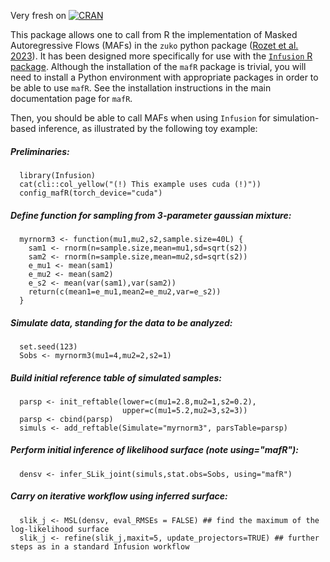 Very fresh on [![CRAN](http://www.r-pkg.org/badges/version/mafR)](https://cran.r-project.org/web/packages/mafR)

This package allows one to call from R the implementation of Masked Autoregressive Flows (MAFs) in the `zuko` python package ([Rozet et al. 2023](dx.doi.org/10.5281/zenodo.7625672)).
It has been designed more specifically for use with the [`Infusion` R package](gitlab.mbb.univ-montp2.fr/francois/Infusion).
Although the installation of the `mafR` package is trivial, you will need to install a Python environment with appropriate packages in order to be able to use `mafR`.
See the installation instructions in the main documentation page for `mafR`. 

Then, you should be able to call MAFs when using `Infusion` for simulation-based inference, as illustrated by the following toy example:

##### Preliminaries:
```
  library(Infusion)
  cat(cli::col_yellow("(!) This example uses cuda (!)"))
  config_mafR(torch_device="cuda")
```
##### Define function for sampling from 3-parameter gaussian mixture:
```
  myrnorm3 <- function(mu1,mu2,s2,sample.size=40L) {
    sam1 <- rnorm(n=sample.size,mean=mu1,sd=sqrt(s2))
    sam2 <- rnorm(n=sample.size,mean=mu2,sd=sqrt(s2))
    e_mu1 <- mean(sam1)
    e_mu2 <- mean(sam2)
    e_s2 <- mean(var(sam1),var(sam2))
    return(c(mean1=e_mu1,mean2=e_mu2,var=e_s2))
  } 
```
##### Simulate data, standing for the data to be analyzed:
```
  set.seed(123)
  Sobs <- myrnorm3(mu1=4,mu2=2,s2=1) 
```
##### Build initial reference table of simulated samples:
```
  parsp <- init_reftable(lower=c(mu1=2.8,mu2=1,s2=0.2), 
                         upper=c(mu1=5.2,mu2=3,s2=3))
  parsp <- cbind(parsp)
  simuls <- add_reftable(Simulate="myrnorm3", parsTable=parsp)
```
##### Perform initial inference of likelihood surface (note  using="mafR"):
```  
  densv <- infer_SLik_joint(simuls,stat.obs=Sobs, using="mafR")  
```
##### Carry on iterative workflow using inferred surface:
```
  slik_j <- MSL(densv, eval_RMSEs = FALSE) ## find the maximum of the log-likelihood surface
  slik_j <- refine(slik_j,maxit=5, update_projectors=TRUE) ## further steps as in a standard Infusion workflow
```
